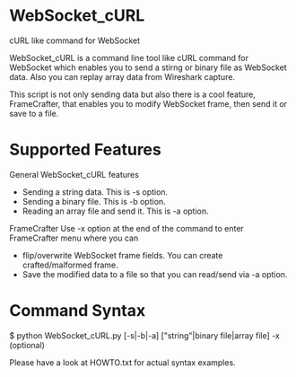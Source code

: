 # WebSocket_cURL
cURL like command for WebSocket

WebSocket_cURL is a command line tool like cURL command for WebSocket 
which enables you to send a stirng or binary file as WebSocket data. 
Also you can replay array data from Wireshark capture.

This script is not only sending data but also there is a cool feature, FrameCrafter, that 
enables you to modify WebSocket frame, then send it or save to a file.

# Supported Features

General WebSocket_cURL features
* Sending a string data. This is -s option. 
* Sending a binary file. This is -b option.
* Reading an array file and send it. This is -a option.

FrameCrafter
Use -x option at the end of the command to enter FrameCrafter menu where you can
* flip/overwrite WebSocket frame fields. You can create crafted/malformed frame.
* Save the modified data to a file so that you can read/send via -a option.

# Command Syntax 
$ python WebSocket_cURL.py <IP ADDRESS> <PORT> [-s|-b|-a] ["string"|binary file|array file] -x (optional)

Please have a look at HOWTO.txt for actual syntax examples.
